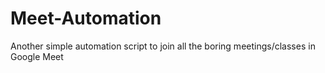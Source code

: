 # Meet-Automation

Another simple automation script to join all the boring meetings/classes in Google Meet
